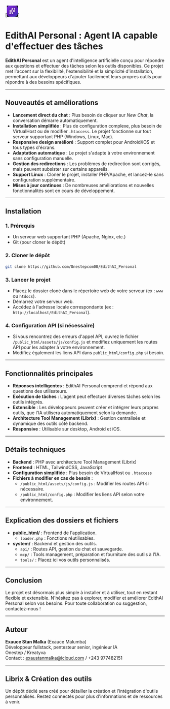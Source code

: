 [![EdithAI Personal : Agent IA  capable d'effectuer des taches ](./public_html/assets/image/logo-edithai.jpg)]

# EdithAI Personal : Agent IA capable d'effectuer des tâches

**EdithAI Personal** est un agent d'intelligence artificielle conçu pour répondre aux questions et effectuer des tâches selon les outils disponibles. Ce projet met l'accent sur la flexibilité, l'extensibilité et la simplicité d'installation, permettant aux développeurs d'ajouter facilement leurs propres outils pour répondre à des besoins spécifiques.

---

## Nouveautés et améliorations

- **Lancement direct du chat** : Plus besoin de cliquer sur *New Chat*, la conversation démarre automatiquement.
- **Installation simplifiée** : Plus de configuration complexe, plus besoin de VirtualHost ou de modifier `.htaccess`. Le projet fonctionne sur tout serveur supportant PHP (Windows, Linux, Mac).
- **Responsive design amélioré** : Support complet pour Android/iOS et tous types d'écrans.
- **Adaptation automatique** : Le projet s'adapte à votre environnement sans configuration manuelle.
- **Gestion des redirections** : Les problèmes de redirection sont corrigés, mais peuvent subsister sur certains appareils.
- **Support Linux** : Cloner le projet, installer PHP/Apache, et lancez-le sans configuration supplémentaire.
- **Mises à jour continues** : De nombreuses améliorations et nouvelles fonctionnalités sont en cours de développement.

---

## Installation

### 1. Prérequis

- Un serveur web supportant PHP (Apache, Nginx, etc.)
- Git (pour cloner le dépôt)

### 2. Cloner le dépôt

```bash
git clone https://github.com/Onestepcom00/EdithAI_Personal
```

### 3. Lancer le projet

- Placez le dossier cloné dans le répertoire web de votre serveur (ex : `www` ou `htdocs`).
- Démarrez votre serveur web.
- Accédez à l'adresse locale correspondante (ex : `http://localhost/EdithAI_Personal`).

### 4. Configuration API (si nécessaire)

- Si vous rencontrez des erreurs d'appel API, ouvrez le fichier `/public_html/assets/js/config.js` et modifiez uniquement les routes API pour les adapter à votre environnement.
- Modifiez également les liens API dans `public_html/config.php` si besoin.

---

## Fonctionnalités principales

- **Réponses intelligentes** : EdithAI Personal comprend et répond aux questions des utilisateurs.
- **Exécution de tâches** : L'agent peut effectuer diverses tâches selon les outils intégrés.
- **Extensible** : Les développeurs peuvent créer et intégrer leurs propres outils, que l'IA utilisera automatiquement selon la demande.
- **Architecture Tool Management (Librix)** : Gestion centralisée et dynamique des outils côté backend.
- **Responsive** : Utilisable sur desktop, Android et iOS.

---

## Détails techniques

- **Backend** : PHP avec architecture Tool Management (Librix)
- **Frontend** : HTML, TailwindCSS, JavaScript
- **Configuration simplifiée** : Plus besoin de VirtualHost ou `.htaccess`
- **Fichiers à modifier en cas de besoin** :
    - `/public_html/assets/js/config.js` : Modifier les routes API si nécessaire.
    - `/public_html/config.php` : Modifier les liens API selon votre environnement.

---

## Explication des dossiers et fichiers

- **public_html/** : Frontend de l'application.
    - `loader.php` : Fonctions réutilisables.
- **system/** : Backend et gestion des outils.
    - `api/` : Routes API, gestion du chat et sauvegarde.
    - `mcp/` : Tools management, préparation et fourniture des outils à l'IA.
    - `tools/` : Placez ici vos outils personnalisés.

---

## Conclusion

Le projet est désormais plus simple à installer et à utiliser, tout en restant flexible et extensible. N'hésitez pas à explorer, modifier et améliorer EdithAI Personal selon vos besoins. Pour toute collaboration ou suggestion, contactez-nous !

---

## Auteur

**Exauce Stan Malka** (Exauce Malumba)  
Développeur fullstack, pentesteur senior, ingénieur IA  
Onestep / Kreatyva  
Contact : exaustanmalka@icloud.com / +243 977482151

---

## Librix & Création des outils

Un dépôt dédié sera créé pour détailler la création et l'intégration d'outils personnalisés. Restez connectés pour plus d'informations et de ressources à venir.
